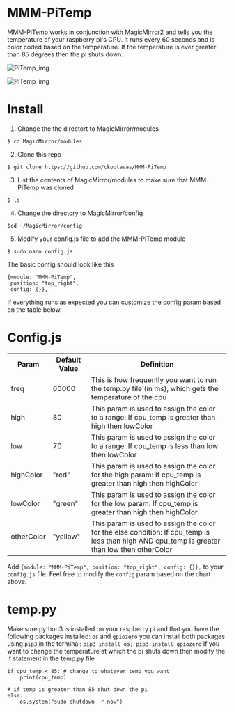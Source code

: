 # MMM-PiTemp
MMM-PiTemp works in conjunction with MagicMirror2 and tells you the temperature of your raspberry pi's CPU. It runs every 60 seconds and is color coded based on the temperature. If the temperature is ever greater than 85 degrees then the pi shuts down.

![PiTemp_img](https://github.com/ckoutavas/MMM-PiTemp/blob/master/PiTemp2.png)

![PiTemp_img](https://github.com/ckoutavas/MMM-PiTemp/blob/master/PiTemp.png)

# Install
1. Change the the directort to MagicMirror/modules

```$ cd MagicMirror/modules```

2. Clone this repo

```$ git clone https://github.com/ckoutavas/MMM-PiTemp```

3. List the contents of MagicMirror/modules to make sure that MMM-PiTemp was cloned

```$ ls```

4. Change the directory to MagicMirror/config

```$cd ~/MagicMirror/config```

5. Modify your config.js file to add the MMM-PiTemp module

```$ sudo nano config.js```
    
The basic config should look like this

```
{module: "MMM-PiTemp",
 position: "top_right",
 config: {}},
 ```
If everything runs as expected you can customize the config param based on the table below.
    
# Config.js
<table>
<tr>
<th>Param</th>
<th>Default Value</th>
<th>Definition</th>
</tr>

<tr>
<td>freq</td>
<td>60000</td>
<td>This is how frequently you want to run the temp.py file (in ms), which gets the temperature of the cpu</td>
</tr>

<tr>
<td>high</td>
<td>80</td>
<td>This param is used to assign the color to a range: If cpu_temp is greater than high then lowColor</td>
</tr>

<tr>
<td>low</td>
<td>70</td>
<td>This param is used to assign the color to a range: If cpu_temp is less than low then lowColor</td>
</tr>

<tr>
<td>highColor</td>
<td>"red"</td>
<td>This param is used to assign the color for the high param: If cpu_temp is greater than high then highColor</td>
</tr>

<tr>
<td>lowColor</td>
<td>"green"</td>
<td>This param is used to assign the color for the low param: If cpu_temp is greater than high then highColor</td>
</tr>

<tr>
<td>otherColor</td>
<td>"yellow"</td>
<td>This param is used to assign the color for the else condition: If cpu_temp is less than high AND cpu_temp is greater than low then otherColor</td>
</tr>
</table>

Add `{module: "MMM-PiTemp", position: "top_right", config: {}},` to your `config.js` file. Feel free to modify the `config` param based on the chart above.

# temp.py
Make sure python3 is installed on your raspberry pi and that you have the following packages installed: `os` and `gpiozero` you can install both packages using `pip3` in the terminal: `pip3 install os; pip3 install gpiozero`
If you want to change the temperature at which the pi shuts down then modify the if statement in the temp.py file
```
if cpu_temp < 85: # change to whatever temp you want
    print(cpu_temp)

# if temp is greater than 85 shut down the pi
else:
    os.system("sudo shutdown -r now")
```

